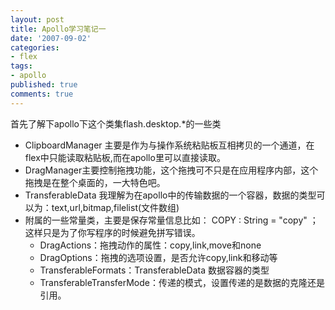 ```yaml
---
layout: post
title: Apollo学习笔记一
date: '2007-09-02'
categories:
- flex
tags:
- apollo
published: true
comments: true
---
```

<p>首先了解下apollo下这个类集flash.desktop.*的一些类
<ul>
	<li>ClipboardManager 主要是作为与操作系统粘贴板互相拷贝的一个通道，在flex中只能读取粘贴板,而在apollo里可以直接读取。</li>
	<li>DragManager主要控制拖拽功能，这个拖拽可不只是在应用程序内部，这个拖拽是在整个桌面的，一大特色吧。</li>
	<li>TransferableData 我理解为在apollo中的传输数据的一个容器，数据的类型可以为：text,url,bitmap,filelist(文件数组)</li>
	<li>附属的一些常量类，主要是保存常量信息比如： COPY : String = "copy" ；这样只是为了你写程序的时候避免拼写错误。
<ul>
	<li>DragActions：拖拽动作的属性：copy,link,move和none</li>
	<li>DragOptions：拖拽的选项设置，是否允许copy,link和移动等</li>
	<li>TransferableFormats：TransferableData 数据容器的类型</li>
	<li>TransferableTransferMode：传递的模式，设置传递的是数据的克隆还是引用。</li>
</ul>
</li>
</ul></p>

